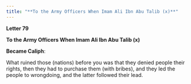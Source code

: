 ```yaml
---
title: "**To the Army Officers When Imam Ali Ibn Abu Talib (x)**" 
---
```

**Letter 79**

**To the Army Officers When Imam Ali Ibn Abu Talib \(x\)**

**Became Caliph**:

What ruined those \(nations\) before you was that they denied people their rights, then they had to purchase them \(with bribes\), and they led the people to wrongdoing, and the latter followed their lead\.
